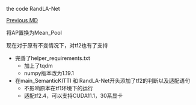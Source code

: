 the code RandLA-Net


[Previous MD](/READIT.md)


将AP置换为Mean_Pool


现在对于原有不变情况下，对tf2也有了支持


* 完善了helper_requirements.txt
    - 加上了tqdm
    - numpy版本改为1.19.1
* 在main_SemanticKITTI 和 RandLA-Net开头添加了tf2的判断以及适配语句
    * 不影响原本在tf1环境下的运行
    * 适配tf2.4，可以支持CUDA11.1，30系显卡


